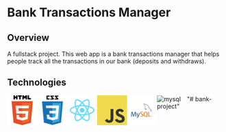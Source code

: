 # Bank Transactions Manager

## Overview

A fullstack project. This web app is a bank transactions manager that helps people track all the transactions in our bank (deposits and withdraws).

## Technologies

<img align="left" alt="HTML" width="70px" src="https://raw.githubusercontent.com/github/explore/80688e429a7d4ef2fca1e82350fe8e3517d3494d/topics/html/html.png" />

<img align="left" alt="CSS" width="70px" src="https://raw.githubusercontent.com/github/explore/80688e429a7d4ef2fca1e82350fe8e3517d3494d/topics/css/css.png" />

<img align="left" alt="react" width="70px" src="https://raw.githubusercontent.com/github/explore/80688e429a7d4ef2fca1e82350fe8e3517d3494d/topics/react/react.png" />

<img align="left" alt="javascript" width="70px" src="https://raw.githubusercontent.com/github/explore/80688e429a7d4ef2fca1e82350fe8e3517d3494d/topics/javascript/javascript.png" />

<img align="left" alt="mysql" width="70px" src="https://raw.githubusercontent.com/github/explore/80688e429a7d4ef2fca1e82350fe8e3517d3494d/topics/mysql/mysql.png" />

<img align="left" alt="mysql" width="70px" src="https://user-images.githubusercontent.com/25181517/192107858-fe19f043-c502-4009-8c47-476fc89718ad.png" />
"# bank-project" 
